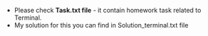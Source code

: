 
-  Please check **Task.txt file** - it contain homework task related to Terminal.
-  My solution for this you can find in Solution_terminal.txt file
